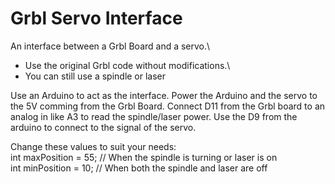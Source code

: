 # Grbl Servo Interface
An interface between a Grbl Board and a servo.\
- Use the original Grbl code without modifications.\
- You can still use a spindle or laser

Use an Arduino to act as the interface.
Power the Arduino and the servo to the 5V comming from the Grbl Board.
Connect D11 from the Grbl board to an analog in like A3 to read the spindle/laser power.
Use the D9 from the arduino to connect to the signal of the servo.

Change these values to suit your needs:\
int maxPosition = 55; // When the spindle is turning or laser is on\
int minPosition = 10; // When both the spindle and laser are off
